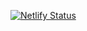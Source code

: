 [![Netlify Status](https://api.netlify.com/api/v1/badges/9cd938f5-3cdd-4f4e-88a6-3e9fa4fedfe3/deploy-status)](https://app.netlify.com/sites/dennislee/deploys)
